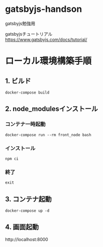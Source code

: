 # gatsbyjs-handson
gatsbyjs勉強用

gatsbyjsチュートリアル  
https://www.gatsbyjs.com/docs/tutorial/

# ローカル環境構築手順
## 1. ビルド
```
docker-compose build
```

## 2. node_modulesインストール

### コンテナ一時起動
```
docker-compose run --rm front_node bash
```

### インストール
```
npm ci
```

### 終了
```
exit
```

## 3. コンテナ起動
```
docker-compose up -d
```

## 4. 画面起動
http://localhost:8000
